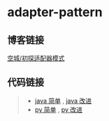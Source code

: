 # adapter-pattern

## 博客链接

[空城/初探适配器模式](http://koon.cool/adapter.html)

## 代码链接

>- [java 简单](./java/AdapterClient.java) , [java 改进](./java/AdapterProClient.java)
>- [py 简单](./python/AdapterClient.py) , [py 改进](./python/AdapterProClient.py)
